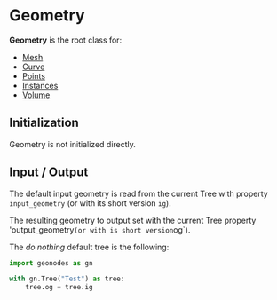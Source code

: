 # Geometry

**Geometry** is the root class for:
- [Mesh](Mesh.md)
- [Curve](Curve.md)
- [Points](Points.md)
- [Instances](Instances.md)
- [Volume](Volume.md)

## Initialization

Geometry is not initialized directly.

## Input / Output

The default input geometry is read from the current Tree with property `input_geometry` (or with its short version `ig`).

The resulting geometry to output set with the current Tree property 'output_geometry` (or with is short version `og`).

The *do nothing* default tree is the following:

```python
import geonodes as gn

with gn.Tree("Test") as tree:
    tree.og = tree.ig
```






